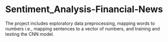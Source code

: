 # Sentiment_Analysis-Financial-News
The project includes exploratory data preprocessing, mapping words to numbers i.e., mapping sentences to a vector of numbers, and training and testing the CNN model.
